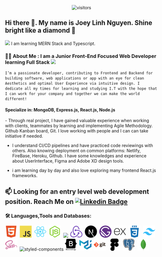 <!--   my-icons -->
<div align="center">    
<img src="https://visitor-badge.laobi.icu/badge?page_id=linh-nguyenkhanh.linh-nguyenkhanh" alt="visitors"/>   
</div>

## Hi there 👋. My name is Joey Linh Nguyen. Shine bright like a diamond 💎

#### <div>
  <a href="https://github.com/linh-nguyenkhanh"><img src="https://img.shields.io/badge/status-updating-brightgreen.svg"></a> I am learning MERN Stack and Typescript.
</div>

### :woman_technologist: About Me : I am a Junior Front-End Focused Web Developer learning Full Stack <img src="https://media.giphy.com/media/VKyHXHb7EsFuY98BJD/giphy.gif" width="30">  
  
``I’m a passionate developer, contributing to Frontend and Backend for building software, web applications or app with an eye for clean Aesthetics and optimal User Experience via intuitive design. I dedicate all my times for learning and studying I.T with the hope that I can work for your company and together we can make the world different!``

#### Specialize in: MongoDB, Express.js, React.js, Node.js
<div>
  - Through real project, I have gained valuable experience when working with clients, teammates by learning and implementing Agile Methodology. Github Kanban board, Git. I love working with people and I can can take initiative if needed. 

 - I understand CI/CD pipelines and have practiced code reviewings with others. Also knowing deployment on common platforms: Netlify, FireBase, Heroku, Github. I have some knowledges and experience about UserInterface, Figma and Adobe XD design tools.

- i am learning day by day and also love exploring many frontend React.js frameworks.</div>

:mailbox: Looking for an entry level web development position. Reach Me on [![Linkedin Badge](https://img.shields.io/badge/-LinhNguyenKhanh-blue?style=flat&logo=Linkedin&logoColor=white)](https://www.linkedin.com/in/linhh-nguyen22/)
---

### :hammer_and_wrench: Languages,Tools and Databases:
<div align="start">
  <img src="https://github.com/devicons/devicon/blob/master/icons/html5/html5-original.svg" title="HTML5" alt="HTML" width="40" height="40"/>&nbsp;
  <img src="https://github.com/devicons/devicon/blob/master/icons/javascript/javascript-original.svg" title="JavaScript" alt="JavaScript" width="40" height="40"/>&nbsp;
<img src="https://github.com/devicons/devicon/blob/master/icons/react/react-original.svg" title="React" alt="React" width="40" height="40"/>&nbsp;
  <img src="https://github.com/devicons/devicon/blob/master/icons/nodejs/nodejs-original.svg" title="NodeJS" alt="NodeJS" width="40" height="40"/>&nbsp;
<img src="https://camo.githubusercontent.com/645ffc54d978bfa0348f2cdd779458e74772bfb88e23d0dd067cba0135a21197/68747470733a2f2f696d672e736869656c64732e696f2f62616467652f72656163742532307a757374616e642d2532333230323332612e7376673f7374796c653d666f722d7468652d6261646765266c6f676f3d7265616374266c6f676f436f6c6f723d253233363144414642"/>&nbsp;
    <img src="https://github.com/devicons/devicon/blob/master/icons/redux/redux-original.svg" title="NodeJS" alt="NodeJS" width="40" height="40"/>&nbsp;
    <img src="https://github.com/devicons/devicon/blob/master/icons/nextjs/nextjs-original.svg" title="NextJS" alt="NextJS" width="40" height="40"/>&nbsp;
     <img src="https://github.com/devicons/devicon/blob/master/icons/gatsby/gatsby-original.svg" title="gatsbyJS" alt="gatsbyJS" width="40" height="40"/>&nbsp;
   <img alt="styled-components" src="https://github.com/devicons/devicon/blob/master/icons/express/express-original.svg" width="40" alt="style-component"/>&nbsp;
  <img src="https://github.com/devicons/devicon/blob/master/icons/css3/css3-plain-wordmark.svg"  title="CSS3" alt="CSS" width="40" height="40"/>&nbsp;
  <img src="https://github.com/devicons/devicon/blob/master/icons/tailwindcss/tailwindcss-plain.svg" title="Tailwindcss" **alt="Tailwindcss" width="40" height="40"/>
 <img src="https://github.com/devicons/devicon/blob/master/icons/sass/sass-original.svg" title="sass" alt="sass" width="40" height="40">&nbsp;
 <img alt="styled-components" src="https://raw.githubusercontent.com/styled-components/brand/master/styled-components.png" width="40" alt="style-component"/>
  <img src="https://github.com/devicons/devicon/blob/master/icons/bootstrap/bootstrap-plain-wordmark.svg" title="bootstrap" alt="bootstrap " width="40" height="40"/>&nbsp;
  <img src="https://github.com/devicons/devicon/blob/master/icons/materialui/materialui-original.svg" title="Material UI" alt="Material UI" width="40" height="40"/>&nbsp;
<img src="https://github.com/devicons/devicon/blob/master/icons/git/git-original-wordmark.svg" title="Git" **alt="Git" width="40" height="40"/>&nbsp;
<img src="https://github.com/devicons/devicon/blob/master/icons/figma/figma-plain.svg" title="figma" **alt="figma" width="40" height="40"/>&nbsp;
<img src="https://github.com/devicons/devicon/blob/master/icons/postgresql/postgresql-original.svg" title="psql" alt="psql" width="40" height="40">&nbsp;
<img src="https://github.com/devicons/devicon/blob/master/icons/mongodb/mongodb-original.svg" title="mongodb" alt="mongodb" width="40" height="40">&nbsp;

</div>


